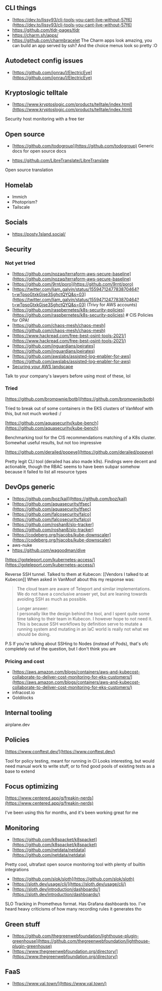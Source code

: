 ## CLI things
* [https://dev.to/lissy93/cli-tools-you-cant-live-without-57f6](https://dev.to/lissy93/cli-tools-you-cant-live-without-57f6)
* https://github.com/tldr-pages/tldr
* https://charm.sh/apps/
* https://github.com/charmbracelet
The Charm apps look amazing, you can build an app served by ssh? And the choice menus look so pretty :O

## Autodetect config issues
* [https://github.com/jonrau1/ElectricEye](https://github.com/jonrau1/ElectricEye)

## Kryptoslogic telltale
* [https://www.kryptoslogic.com/products/telltale/index.html](https://www.kryptoslogic.com/products/telltale/index.html)

Security host monitoring with a free tier

## Open source
* [https://github.com/todogroup](https://github.com/todogroup)
Generic docs for open source docs

* https://github.com/LibreTranslate/LibreTranslate


Open source translation

## Homelab
* Immich
* Photoprism?
* Tailscale

## Socials
* https://posty.1sland.social/

## Security
### Not yet tried
* [https://github.com/nozaq/terraform-aws-secure-baseline](https://github.com/nozaq/terraform-aws-secure-baseline)
* [https://github.com/9rnt/poro](https://github.com/9rnt/poro)
* [https://twitter.com/liam_galvin/status/1559471247783870464?t=wTpsoGtxkGjse3SghctQYQ&s=03](https://twitter.com/liam_galvin/status/1559471247783870464?t=wTpsoGtxkGjse3SghctQYQ&s=03) (Trivy for AWS accounts)
* [https://github.com/raspbernetes/k8s-security-policies](https://github.com/raspbernetes/k8s-security-policies) # CIS Policies for OPA!
* [https://github.com/chaos-mesh/chaos-mesh](https://github.com/chaos-mesh/chaos-mesh)
* [https://www.hackread.com/free-best-osint-tools-2021/](https://www.hackread.com/free-best-osint-tools-2021/)
* [https://github.com/inguardians/peirates](https://github.com/inguardians/peirates)
* [https://github.com/awslabs/assisted-log-enabler-for-aws](https://github.com/awslabs/assisted-log-enabler-for-aws)
* [Securing your AWS landscape](https://www.chrisfarris.com/post/aws-ir)

Talk to your company's lawyers before using most of these, lol

### Tried

[https://github.com/brompwnie/botb](https://github.com/brompwnie/botb)

Tried to break out of some containers in the EKS clusters of VanMoof with this, but not much worked :/ 

[https://github.com/aquasecurity/kube-bench](https://github.com/aquasecurity/kube-bench)

Benchmarking tool for the CIS recommendations matching of a K8s cluster.
Somewhat useful results, but not too impressive

[https://github.com/derailed/popeye](https://github.com/derailed/popeye)

Pretty legit CLI tool (derailed has also made k9s). Findings were decent and actionable, though the RBAC seems to have been subpar somehow because it failed to list all resource types

## DevOps generic

* [https://github.com/boz/kail](https://github.com/boz/kail)
* [https://github.com/aquasecurity/tfsec](https://github.com/aquasecurity/tfsec)
* [https://github.com/falcosecurity/falco](https://github.com/falcosecurity/falco)
* [https://github.com/roshan8/slo-tracker](https://github.com/roshan8/slo-tracker)
* [https://codeberg.org/hjacobs/kube-downscaler](https://codeberg.org/hjacobs/kube-downscaler)
* aws-nuke
* https://github.com/wagoodman/dive


[https://goteleport.com/kubernetes-access/](https://goteleport.com/kubernetes-access/)  

Reverse SSH tunnel. Talked to them at Kubecon:  [[Vendors I talked to at Kubecon]]
When asked in VanMoof about this my response was:
> The cloud team are aware of Teleport and similar implementations. We do not have a conclusive answer yet, but are leaning towards avoiding SSH as much as possible.
> 
> Longer answer:  
I personally like the design behind the tool, and I spent quite some time talking to their team in Kubecon. I however hope to not need it. This is because SSH workflows by definition serve to mutate a running system and mutating in an IaC world is really not what we should be doing.
> 
P.S If you're talking about SSHing to Nodes (instead of Pods), that's ofc completely out of the question, but I don't think you are

### Pricing and cost
* [https://aws.amazon.com/blogs/containers/aws-and-kubecost-collaborate-to-deliver-cost-monitoring-for-eks-customers/](https://aws.amazon.com/blogs/containers/aws-and-kubecost-collaborate-to-deliver-cost-monitoring-for-eks-customers/)
* infracost.io
* Goldilocks

## Internal tooling
airplane.dev

## Policies

[https://www.conftest.dev/](https://www.conftest.dev/)

Tool for policy testing, meant for running in CI
Looks interesting, but would need manual work to write stuff,
or to find good pools of existing tests as a base to extend

## Focus optimizing
[https://www.centered.app/g/freakin-nerds](https://www.centered.app/g/freakin-nerds)

I've been using this for months, and it's been working great for me

## Monitoring
* [https://github.com/k8spacket/k8spacket](https://github.com/k8spacket/k8spacket)
* [https://github.com/netdata/netdata](https://github.com/netdata/netdata)

Pretty cool, ultrafast open source monitoring tool with plenty of builtin integrations

* [https://github.com/slok/sloth](https://github.com/slok/sloth)
* [https://sloth.dev/usage/cli/](https://sloth.dev/usage/cli/)
* [https://sloth.dev/introduction/dashboards/](https://sloth.dev/introduction/dashboards/)

SLO Tracking in Prometheus format. Has Grafana dashboards too. I've heard heavy criticisms of how many recording rules it generates tho

## Green stuff
* [https://github.com/thegreenwebfoundation/lighthouse-plugin-greenhouse](https://github.com/thegreenwebfoundation/lighthouse-plugin-greenhouse)
* [https://www.thegreenwebfoundation.org/directory/](https://www.thegreenwebfoundation.org/directory/)

## FaaS
* [https://www.val.town/](https://www.val.town/)